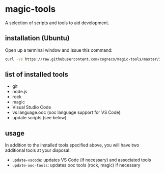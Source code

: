 # magic-tools
A selection of scripts and tools to aid development.

## installation (Ubuntu)
Open up a terminal window and issue this command:
```bash
curl -vs https://raw.githubusercontent.com/cogneco/magic-tools/master/install > install-magic-tools && chmod 755 install-magic-tools && ./install-magic-tools && wait; rm install-magic-tools
```

## list of installed tools
* git
* node.js
* rock
* magic
* Visual Studio Code
* vs.language.ooc (ooc language support for VS Code)
* update scripts (see below)

## usage
In addition to the installed tools specified above, you will have two additional tools at your disposal:
* ```update-vscode```: updates VS Code (if necessary) and associated tools
* ```update-ooc-tools```: updates ooc tools (rock, magic) if necessary
